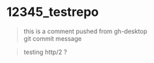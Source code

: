 # 12345_testrepo

> this is a comment pushed from gh-desktop  
> git commit message

> testing http/2 ?